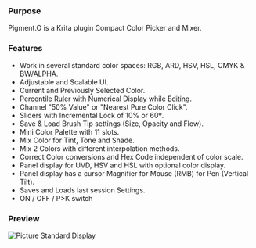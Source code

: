 ### Purpose

Pigment.O is a Krita plugin Compact Color Picker and Mixer.

### Features

* Work in several standard color spaces: RGB, ARD, HSV, HSL, CMYK & BW/ALPHA.
* Adjustable and Scalable UI.
* Current and Previously Selected Color.
* Percentile Ruler with Numerical Display while Editing.
* Channel "50% Value" or "Nearest Pure Color Click".
* Sliders with Incremental Lock of 10% or 60º.
* Save & Load Brush Tip settings (Size, Opacity and Flow).
* Mini Color Palette with 11 slots.
* Mix Color for Tint, Tone and Shade.
* Mix 2 Colors with different interpolation methods.
* Correct Color conversions and Hex Code independent of color scale.
* Panel display for UVD, HSV and HSL with optional color display.
* Panel display has a cursor Magnifier for Mouse (RMB) for Pen (Vertical Tilt).
* Saves and Loads last session Settings.
* ON / OFF / P>K switch

### Preview
![Picture](https://raw.githubusercontent.com/EyeOdin/Pigment.O/master/pigment_o/Previews/01.png)
Standard Display
